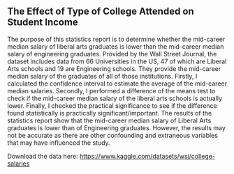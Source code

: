 ## The Effect of Type of College Attended on Student Income
The purpose of this statistics report is to determine whether the mid-career median salary of liberal arts graduates is lower than the mid-career median salary of engineering graduates. Provided by the Wall Street Journal, the dataset includes data from 66 Universities in the US, 47 of which are Liberal Arts schools and 19 are Engineering schools. They provide the mid-career median salary of the graduates of all of those institutions. Firstly, I calculated the confidence interval to estimate the average of the mid-career median salaries. Secondly, I performed a difference of the means test to check if the mid-career median salary of the liberal arts schools is actually lower. Finally, I checked the practical significance to see if the difference found statistically is practically significant/important. The results of the statistics report show that the mid-career median salary of Liberal Arts graduates is lower than of Engineering graduates. However, the results may not be accurate as there are other confounding and extraneous variables that may have influenced the study.

Download the data here: https://www.kaggle.com/datasets/wsj/college-salaries
